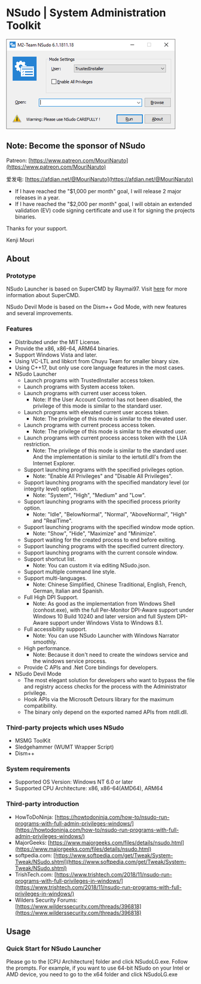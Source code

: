 ﻿# NSudo | System Administration Toolkit

![Screenshot](./Screenshot.png)

## Note: Become the sponsor of NSudo

Patreon: [https://www.patreon.com/MouriNaruto](https://www.patreon.com/MouriNaruto)

爱发电: [https://afdian.net/@MouriNaruto](https://afdian.net/@MouriNaruto)

- If I have reached the "$1,000 per month" goal, I will release 2 major 
  releases in a year.
- If I have reached the "$2,000 per month" goal, I will obtain an extended 
  validation (EV) code signing certificate and use it for signing the projects
  binaries.

Thanks for your support.

Kenji Mouri

## About

### Prototype

NSudo Launcher is based on SuperCMD by Raymai97. Visit
[here](http://bbs.pcbeta.com/viewthread-1508863-1-1.html "here") for more
information about SuperCMD.

NSudo Devil Mode is based on the Dism++ God Mode, with new features and several
improvements.

### Features

- Distributed under the MIT License.
- Provide the x86, x86-64, ARM64 binaries.
- Support Windows Vista and later.
- Using VC-LTL and libkcrt from Chuyu Team for smaller binary size.
- Using C++17, but only use core language features in the most cases.
- NSudo Launcher
  - Launch programs with TrustedInstaller access token.
  - Launch programs with System access token.
  - Launch programs with current user access token.
    - Note: If the User Account Control has not been disabled, the privilege of
      this mode is similar to the standard user.
  - Launch programs with elevated current user access token.
    - Note: The privilege of this mode is similar to the elevated user.
  - Launch programs with current process access token.
    - Note: The privilege of this mode is similar to the elevated user.
  - Launch programs with current process access token with the LUA restriction.
    - Note: The privilege of this mode is similar to the standard user. And the 
      implementation is similar to the iertutil.dll's from the Internet 
      Explorer.
  - Support launching programs with the specified privileges option.
    - Note: "Enable All Privileges" and "Disable All Privileges".
  - Support launching programs with the specified mandatory level (or integrity
    level) option.
    - Note: "System", "High", "Medium" and "Low".
  - Support launching programs with the specified process priority option.
    - Note: "Idle", "BelowNormal", "Normal", "AboveNormal", "High" and 
      "RealTime".
  - Support launching programs with the specified window mode option.
    - Note: "Show", "Hide", "Maximize" and "Minimize".
  - Support waiting for the created process to end before exiting.
  - Support launching programs with the specified current directory.
  - Support launching programs with the current console window.
  - Support shortcut list.
    - Note: You can custom it via editing NSudo.json.
  - Support multiple command line style.
  - Support multi-languages.
    - Note: Chinese Simplified, Chinese Traditional, English, French, German,
      Italian and Spanish.
  - Full High DPI Support.
    - Note: As good as the implementation from Windows Shell (conhost.exe), 
      with the full Per-Monitor DPI-Aware support under Windows 10 Build 10240 
      and later version and full System DPI-Aware support under Windows Vista 
      to Windows 8.1.
  - Full accessibility support.
    - Note: You can use NSudo Launcher with Windows Narrator smoothly.
  - High performance.
    - Note: Because it don't need to create the windows service and the windows
      service process.
  - Provide C APIs and .Net Core bindings for developers.
- NSudo Devil Mode
  - The most elegant solution for developers who want to bypass the file and 
    registry access checks for the process with the Administrator privilege.
  - Hook APIs via the Microsoft Detours library for the maximum compatibility.
  - The binary only depend on the exported named APIs from ntdll.dll.

### Third-party projects which uses NSudo

- MSMG ToolKit
- Sledgehammer (WUMT Wrapper Script)
- Dism++

### System requirements

- Supported OS Version: Windows NT 6.0 or later
- Supported CPU Architecture: x86, x86-64(AMD64), ARM64

### Third-party introduction

- HowToDoNinja: [https://howtodoninja.com/how-to/nsudo-run-programs-with-full-admin-privileges-windows/](https://howtodoninja.com/how-to/nsudo-run-programs-with-full-admin-privileges-windows/)
- MajorGeeks: [https://www.majorgeeks.com/files/details/nsudo.html](https://www.majorgeeks.com/files/details/nsudo.html)
- softpedia.com: [https://www.softpedia.com/get/Tweak/System-Tweak/NSudo.shtml](https://www.softpedia.com/get/Tweak/System-Tweak/NSudo.shtml)
- TrishTech.com: [https://www.trishtech.com/2018/11/nsudo-run-programs-with-full-privileges-in-windows/](https://www.trishtech.com/2018/11/nsudo-run-programs-with-full-privileges-in-windows/)
- Wilders Security Forums: [https://www.wilderssecurity.com/threads/396818](https://www.wilderssecurity.com/threads/396818)

## Usage

### Quick Start for NSudo Launcher

Please go to the [CPU Architecture] folder and click NSudoLG.exe. Follow the
prompts. For example, if you want to use 64-bit NSudo on your Intel or AMD
device, you need to go to the x64 folder and click NSudoLG.exe
